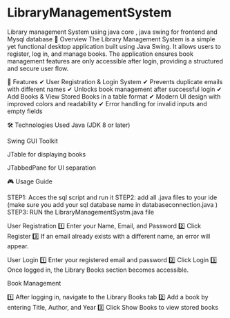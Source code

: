 # LibraryManagementSystem
Library management System using java core , java swing for frontend and Mysql database 
🚀 Overview
The Library Management System is a simple yet functional desktop application built using Java Swing. It allows users to register, log in, and manage books. The application ensures book management features are only accessible after login, providing a structured and secure user flow.

🎯 Features
✔ User Registration & Login System ✔ Prevents duplicate emails with different names ✔ Unlocks book management after successful login ✔ Add Books & View Stored Books in a table format ✔ Modern UI design with improved colors and readability ✔ Error handling for invalid inputs and empty fields

🛠 Technologies Used
Java (JDK 8 or later)

Swing GUI Toolkit

JTable for displaying books

JTabbedPane for UI separation

🎮 Usage Guide

STEP1: Acces the sql script and run it 
STEP2: add all .java files to your ide (make sure you add your sql database name in databaseconnection.java )
STEP3: RUN the LibraryManagementSystm.java file 

User Registration
1️⃣ Enter your Name, Email, and Password 2️⃣ Click Register 3️⃣ If an email already exists with a different name, an error will appear.

User Login
1️⃣ Enter your registered email and password 2️⃣ Click Login 3️⃣ Once logged in, the Library Books section becomes accessible.

Book Management

1️⃣ After logging in, navigate to the Library Books tab 2️⃣ Add a book by entering Title, Author, and Year 3️⃣ Click Show Books to view stored books
